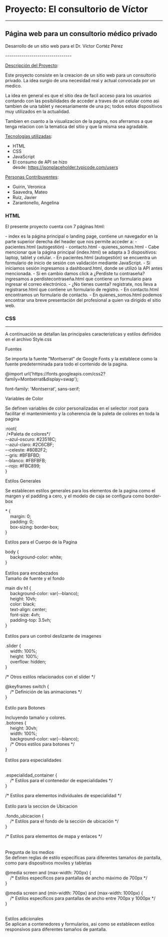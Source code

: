 # Proyecto: El consultorio de Víctor

---

## Página web para un consultorio médico privado

<p>
Desarrollo de un sitio web para el Dr. Víctor Cortéz Pérez
</p>
---------------------------------
<p><u>Descripci&oacute;n del Proyecto</u>:&nbsp;</p>

<p>Este proyecto consiste en la creacion de un sitio web para un consultorio privado. La idea surgio de una necesidad real y actual convocada por un medico.</p>

<p>La idea en general es que el sitio dea de facil acceso para los usuarios contando con las posibilidades de acceder a traves de un celular como asi tambien de una tablet y necesariamente de una pc; todos estos dispositivos muy utilizados en la actualidad.</p>

<p>Tambien en cuanto a la visualizacion de la pagina, nos aferramos a que tenga relacion con la tematica del sitio y que la misma sea agradable.</p>

<p><u>Tecnolog&iacute;as utilizadas</u>:</p>

<ul>
	<li>HTML</li>
	<li>CSS</li>
	<li>JavaScript</li>
	<li>El consumo de API se hizo desde:&nbsp;<a href="https://jsonplaceholder.typicode.com/users">https://jsonplaceholder.typicode.com/users</a></li>
</ul>

<p><u>Personas Contribuyentes</u>:</p>

<ul>
	<li>Guirin, Veronica</li>
	<li>Saavedra,&nbsp;Mateo</li>
	<li>Ruiz,&nbsp;Javier</li>
	<li>Zarantonello,&nbsp;Angelina</li>
</ul>

### HTML

<p>El presente proyecto cuenta con 7 páginas html:</p>
- index es la página principal o landing page, contiene un navegador en la parte superior derecha del header que nos permite acceder a:
	- pacientes.html (autogestión)
	- contacto.html
	- quienes_somos.html
- Cabe mencionar que  la página principal (index.html) se adapta a 3 dispositivos: laptop, tablet y celular.
- En pacientes.html (autogestión) se encuentra un formulario de inicio de sesión con validación mediante JavaScript. 
	- Si iniciamos sesión ingresamos a dashboard.html, donde se utilizó la API antes mencionada.
	- Si en cambio damos click a ¿Perdiste tu contraseña? ingresamos a perdistecontraseña.html que contiene un formulario para ingresar el correo electrónico.
	- ¿No tienes cuenta? registrate, nos lleva a registrarse.html que contiene un formulario de registro. 
- En contacto.html encontramos un formulario de contacto.
- En quienes_somos.html podemos encontrar una breve presentación del profesional a quien va dirigido el sitio web.

### CSS

---

<p>A continuaci&oacute;n se detallan las principales caracteristicas y estilos definidos en el archivo Style.css</p>

<p>Fuentes</p>

<p>Se importa la fuente &quot;Montserrat&quot; de Google Fonts y la establece como la fuente predeterminada para todo el contenido de la pagina.</p>

<p>@import url(&#39;https://fonts.googleapis.com/css2?family=Montserrat&amp;display=swap&#39;);</p>

<p>font-family: &#39;Montserrat&#39;, sans-serif;</p>

<p>Variables de Color</p>

<p>Se definen variables de color personalizadas en el selector :root para facilitar el mantenimiento y la coherencia de la paleta de colores en toda la pagina</p>

<p>:root{<br />
&nbsp;/*Paleta de colores*/<br />
--azul-oscuro: #23518C;<br />
--azul-claro: #2C6CBF;<br />
--celeste: #80B2F2;<br />
--gris: #BFBFBD;<br />
--blanco: #FBFBFB;<br />
--rojo: #FBC899;<br />
}</p>

<p>Estilos Generales</p>

<p>Se establecen estilos generales para los elementos de la pagina como el margen y el padding a cero, y el modelo de caja se configura como border-box</p>

<p>* {<br />
&nbsp; &nbsp; margin: 0;<br />
&nbsp; &nbsp; padding: 0;<br />
&nbsp; &nbsp; box-sizing: border-box;<br />
}</p>

<p>Estilos para el Cuerpo de la Pagina</p>

<p>body {<br />
&nbsp; &nbsp; background-color: white;<br />
}<br />
<br />
Estilos para encabezados<br />
Tama&ntilde;o de fuente y el fondo</p>

<p>main div h1 {<br />
&nbsp; &nbsp; background-color: var(--blanco);<br />
&nbsp; &nbsp; height: 10vh;<br />
&nbsp; &nbsp; color: black;<br />
&nbsp; &nbsp; text-align: center;<br />
&nbsp; &nbsp; font-size: 4vh;<br />
&nbsp; &nbsp; padding-top: 3.5vh;<br />
}<br />
<br />
Estilos para un control deslizante de imagenes</p>

<p>.slider {<br />
&nbsp; &nbsp; width: 100%;<br />
&nbsp; &nbsp; height: 100%;<br />
&nbsp; &nbsp; overflow: hidden;<br />
}</p>

<p>/* Otros estilos relacionados con el slider */</p>

<p>@keyframes switch {<br />
&nbsp; &nbsp; /* Definici&oacute;n de las animaciones */<br />
}<br />
<br />
Estilo para Botones</p>

<p>Incluyendo tama&ntilde;o y colores.<br />
.botones {<br />
&nbsp; &nbsp; height: 30vh;<br />
&nbsp; &nbsp; width: 100%;<br />
&nbsp; &nbsp; background-color: var(--blanco);<br />
&nbsp; &nbsp; /* Otros estilos para botones */<br />
}<br />
<br />
Estilos para especialidades<br />
&nbsp;</p>

<p>.especialidad_container {<br />
&nbsp; &nbsp; /* Estilos para el contenedor de especialidades */<br />
}</p>

<p>/* Estilos para elementos individuales de especialidad */<br />
<br />
Estilo para la seccion de Ubicacion</p>

<p>.fondo_ubicacion {<br />
&nbsp; &nbsp; /* Estilos para el fondo de la secci&oacute;n de ubicaci&oacute;n */<br />
}</p>

<p>/* Estilos para elementos de mapa y enlaces */<br />
<br />
<br />
Pregunta de los medios<br />
Se definen reglas de estilo especificas para diferentes tama&ntilde;os de pantalla, como para dispositivos moviles y tabletas</p>

<p>@media screen and (max-width: 700px) {<br />
&nbsp; &nbsp; /* Estilos espec&iacute;ficos para pantallas de ancho m&aacute;ximo de 700px */<br />
}</p>

<p>@media screen and (min-width: 700px) and (max-width: 1000px) {<br />
&nbsp; &nbsp; /* Estilos espec&iacute;ficos para pantallas de ancho entre 700px y 1000px */<br />
}<br />
&nbsp;</p>

<p>Estilos adicionales<br />
Se aplican a contenedores y formularios, asi como se establecen estilos responsivos para diferentes tama&ntilde;os de pantalla.&nbsp;</p>
